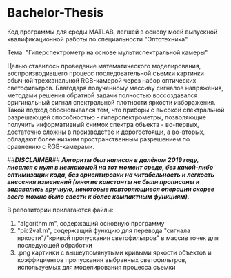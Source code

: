 # Bachelor-Thesis
Код программы для среды MATLAB, легшей в основу моей выпускной квалификационной работы по специальности "Оптотехника".

Тема: "Гиперспектрометр на основе мультиспектральной камеры"

Целью ставилось проведение математического моделирования, воспроизводившего процесс последовательной съемки картинки обычной трехканальной RGB-камерой через набор оптических светофильтров.
Благодаря полученному массиву сигналов напряжения, методами решения обратной задачи полностью воссоздавался оригинальный сигнал спектральной плотности яркости изборажения.
Такой подход обосновывался тем, что приборы с высокой спектральной разрешающей способностью - гиперспектрометры, позволяющие получить информативный снимок спектра объекта - во-первых, достаточно сложны в производстве и дорогостоящи, а во-вторых, обладают более низким пространственным разрешением по сравнению с RGB-камерами. 

##***DISCLAIMER***##
***Алгоритм был написан в далёком 2019 году, писался с нуля в незнакомой на тот момент среде, без какой-либо оптимизации кода, без ориентировки на читабельность и легкость внесения изменений (многие константы не были прописаны и задавались вручную, некоторые повторяющиеся операции скорее всего можно было свести к более компактным функциям).***

В репозитории прилагаются файлы: 
1) "algorithm.m", содержащий основную программу
2) "pic2val.m", содержащий функцию для перевода "сигнала яркости"/"кривой пропускания светофильтров" в массив точек для последующей обработки
3) .png картинки с вышеупомянутыми кривыми яркости объектов и коэффициентов пропускания выбранных светофильтров, используемых для моделирования процесса съемки
